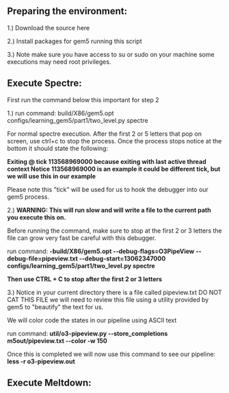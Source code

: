 ## Preparing the environment:

1.) Download the source here

2.) Install packages for gem5 running this script

3.) Note make sure you have access to su or sudo on your machine some executions may need root privileges.

## Execute Spectre: 

First run the command below this important for step 2

1.) run command: build/X86/gem5.opt configs/learning_gem5/part1/two_level.py spectre

For normal spectre execution. After the first 2 or 5 letters that pop on screen, use ctrl+c to stop the process. Once the process stops notice at the bottom it should state the following: 

<b>Exiting @ tick 113568969000 because exiting with last active thread context 
Notice 113568969000 is an example it could be different tick, but we will use this in our example</b>

Please note this "tick" will be used for us to hook the debugger into our gem5 process.

2.) <b>WARNING: This will run slow and will write a file to the current path you execute this on.</b>

Before running the command, make sure to stop at the first 2 or 3 letters the file can grow very fast be careful with this debugger.

run command: <b>-build/X86/gem5.opt --debug-flags=O3PipeView --debug-file=pipeview.txt --debug-start=13062347000 configs/learning_gem5/part1/two_level.py spectre

Then use CTRL + C to stop after the first 2 or 3 letters</b>

3.) Notice in your current directory there is a file called pipeview.txt DO NOT CAT THIS FILE we will need to review this file using a utility provided by gem5 to "beautify" the text for us.

We will color code the states in our pipeline using ASCII text

run command: <b>util/o3-pipeview.py --store_completions m5out/pipeview.txt --color -w 150</b>

Once this is completed we will now use this command to see our pipeline: <b>less -r o3-pipeview.out</b>

## Execute Meltdown:
